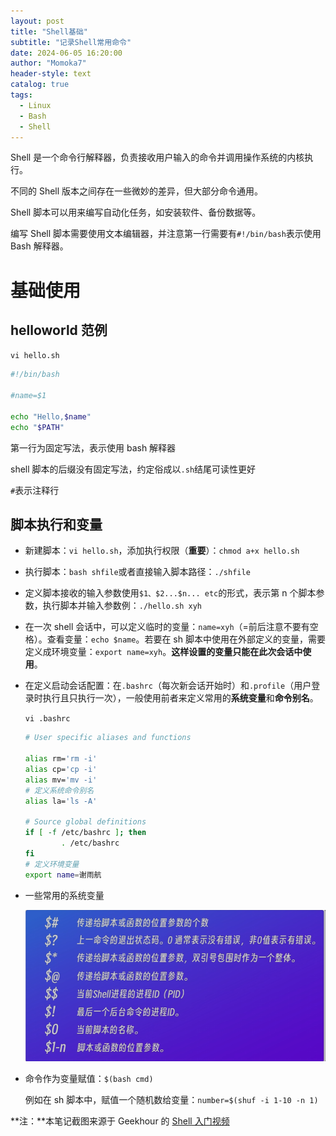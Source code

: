 ```yaml
---
layout: post
title: "Shell基础"
subtitle: "记录Shell常用命令"
date: 2024-06-05 16:20:00
author: "Momoka7"
header-style: text
catalog: true
tags:
  - Linux
  - Bash
  - Shell
---
```


Shell 是一个命令行解释器，负责接收用户输入的命令并调用操作系统的内核执行。

不同的 Shell 版本之间存在一些微妙的差异，但大部分命令通用。

Shell 脚本可以用来编写自动化任务，如安装软件、备份数据等。

编写 Shell 脚本需要使用文本编辑器，并注意第一行需要有`#!/bin/bash`表示使用 Bash 解释器。

# 基础使用

## helloworld 范例

`vi hello.sh`

```sh
#!/bin/bash

#name=$1

echo "Hello,$name"
echo "$PATH"
```

第一行为固定写法，表示使用 bash 解释器

shell 脚本的后缀没有固定写法，约定俗成以`.sh`结尾可读性更好

`#`表示注释行

## 脚本执行和变量

- 新建脚本：`vi hello.sh`，添加执行权限（**重要**）：`chmod a+x hello.sh`
- 执行脚本：`bash shfile`或者直接输入脚本路径：`./shfile`
- 定义脚本接收的输入参数使用`$1、$2...$n... etc`的形式，表示第 n 个脚本参数，执行脚本并输入参数例：`./hello.sh xyh`
- 在一次 shell 会话中，可以定义临时的变量：`name=xyh`（=前后注意不要有空格）。查看变量：`echo $name`。若要在 sh 脚本中使用在外部定义的变量，需要定义成环境变量：`export name=xyh`。**这样设置的变量只能在此次会话中使用**。
- 在定义启动会话配置：在`.bashrc`（每次新会话开始时）和`.profile`（用户登录时执行且只执行一次），一般使用前者来定义常用的**系统变量**和**命令别名**。

  `vi .bashrc`

  ```sh
  # User specific aliases and functions

  alias rm='rm -i'
  alias cp='cp -i'
  alias mv='mv -i'
  # 定义系统命令别名
  alias la='ls -A'

  # Source global definitions
  if [ -f /etc/bashrc ]; then
          . /etc/bashrc
  fi
  # 定义环境变量
  export name=谢雨航
  ```

- 一些常用的系统变量

  ![截图](/img/in-post/shell/515240e0e8486027fe8c8598d67af16b.png)

- 命令作为变量赋值：`$(bash cmd)`

  例如在 sh 脚本中，赋值一个随机数给变量：`number=$(shuf -i 1-10 -n 1)`

**注：**本笔记截图来源于 Geekhour 的 [Shell 入门视频](https://www.bilibili.com/video/BV17m411U7cC)
